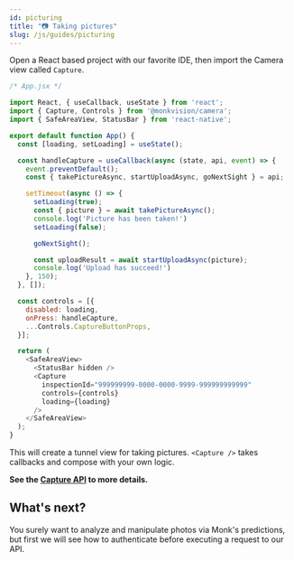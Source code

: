 ```yaml
---
id: picturing
title: "📷 Taking pictures"
slug: /js/guides/picturing
---
```


Open a React based project with our favorite IDE, then import the Camera view called ``Capture``.

```javascript
/* App.jsx */

import React, { useCallback, useState } from 'react';
import { Capture, Controls } from '@monkvision/camera';
import { SafeAreaView, StatusBar } from 'react-native';

export default function App() {
  const [loading, setLoading] = useState();

  const handleCapture = useCallback(async (state, api, event) => {
    event.preventDefault();
    const { takePictureAsync, startUploadAsync, goNextSight } = api;

    setTimeout(async () => {
      setLoading(true);
      const { picture } = await takePictureAsync();
      console.log('Picture has been taken!')
      setLoading(false);

      goNextSight();

      const uploadResult = await startUploadAsync(picture);
      console.log('Upload has succeed!')
    }, 150);
  }, []);

  const controls = [{
    disabled: loading,
    onPress: handleCapture,
    ...Controls.CaptureButtonProps,
  }];

  return (
    <SafeAreaView>
      <StatusBar hidden />
      <Capture
        inspectionId="999999999-0000-0000-9999-999999999999"
        controls={controls}
        loading={loading}
      />
    </SafeAreaView>
  );
}
```

This will create a tunnel view for taking pictures. `<Capture />` takes callbacks and compose with your own logic.

**See the [Capture API](/docs/js/api/components/capture) to more details.**

## What's next?

You surely want to analyze and manipulate photos via Monk's predictions,
but first we will see how to authenticate before executing a request to our API.

